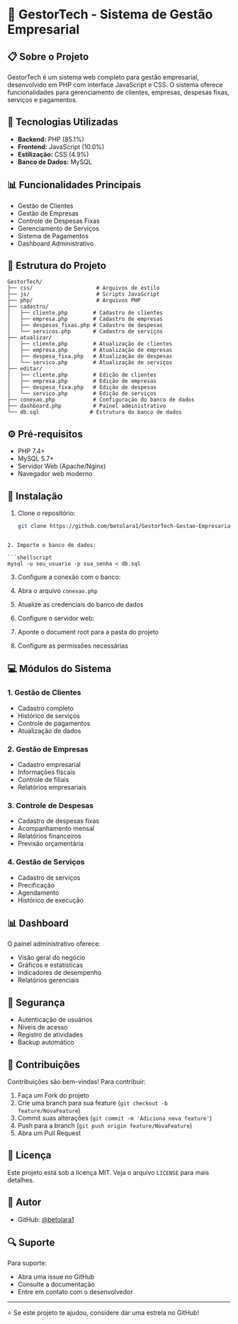 # 💼 GestorTech - Sistema de Gestão Empresarial

## 📋 Sobre o Projeto

GestorTech é um sistema web completo para gestão empresarial, desenvolvido em PHP com interface JavaScript e CSS. O sistema oferece funcionalidades para gerenciamento de clientes, empresas, despesas fixas, serviços e pagamentos.

## 🚀 Tecnologias Utilizadas

- **Backend:** PHP (85.1%)
- **Frontend:** JavaScript (10.0%)
- **Estilização:** CSS (4.9%)
- **Banco de Dados:** MySQL

## 📊 Funcionalidades Principais

- Gestão de Clientes
- Gestão de Empresas
- Controle de Despesas Fixas
- Gerenciamento de Serviços
- Sistema de Pagamentos
- Dashboard Administrativo

## 📁 Estrutura do Projeto
```plaintext
GestorTech/
├── css/                    # Arquivos de estilo
├── js/                     # Scripts JavaScript
├── php/                    # Arquivos PHP
├── cadastro/
│   ├── cliente.php        # Cadastro de clientes
│   ├── empresa.php        # Cadastro de empresas
│   ├── despesas_fixas.php # Cadastro de despesas
│   └── servicos.php       # Cadastro de serviços
├── atualizar/
│   ├── cliente.php        # Atualização de clientes
│   ├── empresa.php        # Atualização de empresas
│   ├── despesa_fixa.php   # Atualização de despesas
│   └── servico.php        # Atualização de serviços
├── editar/
│   ├── cliente.php        # Edição de clientes
│   ├── empresa.php        # Edição de empresas
│   ├── despesa_fixa.php   # Edição de despesas
│   └── servico.php        # Edição de serviços
├── conexao.php            # Configuração do banco de dados
├── dashboard.php          # Painel administrativo
└── db.sql                # Estrutura do banco de dados
```


## ⚙️ Pré-requisitos

- PHP 7.4+
- MySQL 5.7+
- Servidor Web (Apache/Nginx)
- Navegador web moderno

## 🔧 Instalação

1. Clone o repositório:
   ```bash
   git clone https://github.com/betolara1/GestorTech-Gestao-Empresarial.git
```

2. Importe o banco de dados:

```shellscript
mysql -u seu_usuario -p sua_senha < db.sql
```


3. Configure a conexão com o banco:

1. Abra o arquivo `conexao.php`
2. Atualize as credenciais do banco de dados



4. Configure o servidor web:

1. Aponte o document root para a pasta do projeto
2. Configure as permissões necessárias





## 💻 Módulos do Sistema

### 1. Gestão de Clientes

- Cadastro completo
- Histórico de serviços
- Controle de pagamentos
- Atualização de dados


### 2. Gestão de Empresas

- Cadastro empresarial
- Informações fiscais
- Controle de filiais
- Relatórios empresariais


### 3. Controle de Despesas

- Cadastro de despesas fixas
- Acompanhamento mensal
- Relatórios financeiros
- Previsão orçamentária


### 4. Gestão de Serviços

- Cadastro de serviços
- Precificação
- Agendamento
- Histórico de execução


## 📊 Dashboard

O painel administrativo oferece:

- Visão geral do negócio
- Gráficos e estatísticas
- Indicadores de desempenho
- Relatórios gerenciais


## 🔐 Segurança

- Autenticação de usuários
- Níveis de acesso
- Registro de atividades
- Backup automático


## 🤝 Contribuições

Contribuições são bem-vindas! Para contribuir:

1. Faça um Fork do projeto
2. Crie uma branch para sua feature (`git checkout -b feature/NovaFeature`)
3. Commit suas alterações (`git commit -m 'Adiciona nova feature'`)
4. Push para a branch (`git push origin feature/NovaFeature`)
5. Abra um Pull Request


## 📄 Licença

Este projeto está sob a licença MIT. Veja o arquivo `LICENSE` para mais detalhes.

## 👤 Autor

- GitHub: [@betolara1](https://github.com/betolara1)


## 🔍 Suporte

Para suporte:

- Abra uma issue no GitHub
- Consulte a documentação
- Entre em contato com o desenvolvedor


---

⭐️ Se este projeto te ajudou, considere dar uma estrela no GitHub!
